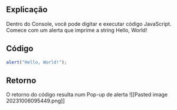 ## Explicação
Dentro do Console, você pode digitar e executar código JavaScript.
Comece com um alerta que imprime a string Hello, World!
## Código 
```js 
alert("Hello, World!");
```
## Retorno
O retorno do código resulta num Pop-up de alerta
![[Pasted image 20231006095449.png]]
